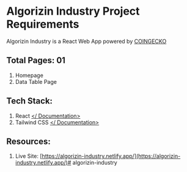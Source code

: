 # Algorizin Industry Project Requirements

Algorizin Industry is a React Web App powered by [COINGECKO](https://algorizin-industry.netlify.app/)

## Total Pages: 01

1.  Homepage
2.  Data Table Page

## Tech Stack:

1.  React [</ Documentation>](https://reactjs.org/docs/getting-started.html)
2.  Tailwind CSS [</ Documentation>](https://tailwindcss.com/docs/installation)

## Resources:

1.  Live Site: [https://algorizin-industry.netlify.app/](https://algorizin-industry.netlify.app/)# algorizin-industry
